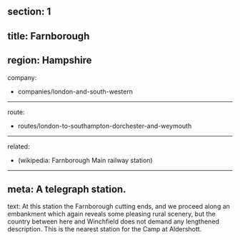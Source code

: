 ﻿section: 1
----
title: Farnborough
----
region: Hampshire
----
company:
- companies/london-and-south-western
----
route:
- routes/london-to-southampton-dorchester-and-weymouth
----
related:
- (wikipedia: Farnborough Main railway station)
----
meta: A telegraph station.
----
text: At this station the Farnborough cutting ends, and we proceed along an embankment which again reveals some pleasing rural scenery, but the country between here and Winchfield does not demand any lengthened description. This is the nearest station for the Camp at Aldershott.
